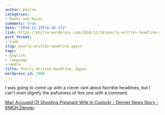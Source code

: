 ```yaml
---
author: philrw
categories:
- Rants and Raves
comments: true
date: "2010-12-19T16:48:37Z"
link: https://philrw.wordpress.com/2010/12/19/poorly-written-headline-again/
post_format:
- Link
slug: poorly-written-headline-again
tags:
- English
- language
- media
title: Poorly Written Headline, Again
wordpress_id: 2988
---
```


I was going to come up with a clever rant about horrible headlines, but I can't even dignify the awfulness of this one with a comment.

[Man Accused Of Shooting Pregnant Wife In Custody - Denver News Story - KMGH Denver](http://www.thedenverchannel.com/news/man-accused-of-shooting-pregnant-wife-in-custody).
